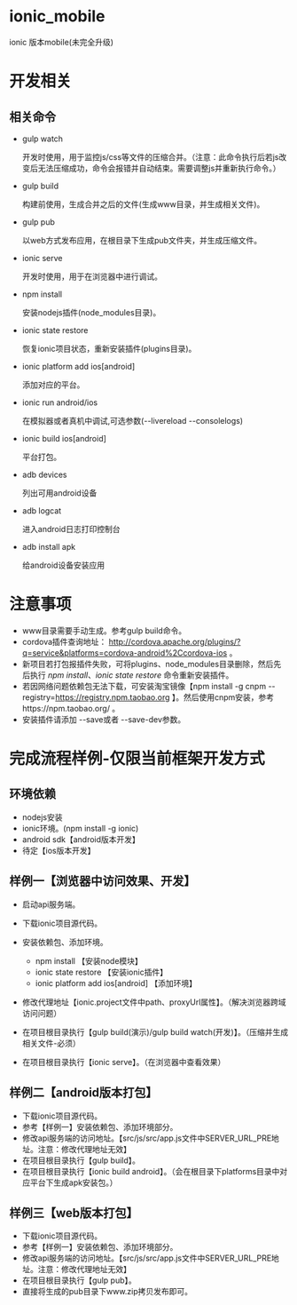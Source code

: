 # ionic_mobile

ionic 版本mobile(未完全升级)

# 开发相关

## 相关命令

* gulp watch

	开发时使用，用于监控js/css等文件的压缩合并。（注意：此命令执行后若js改变后无法压缩成功，命令会报错并自动结束。需要调整js并重新执行命令。）

* gulp build

	构建前使用，生成合并之后的文件(生成www目录，并生成相关文件)。

* gulp pub

	以web方式发布应用，在根目录下生成pub文件夹，并生成压缩文件。

* ionic serve

	开发时使用，用于在浏览器中进行调试。

* npm install

	安装nodejs插件(node_modules目录)。

* ionic state restore

	恢复ionic项目状态，重新安装插件(plugins目录)。

* ionic platform add ios[android]

	添加对应的平台。

* ionic run android/ios

	在模拟器或者真机中调试,可选参数(--livereload --consolelogs)

* ionic build ios[android]

	平台打包。

* adb devices

	列出可用android设备

* adb logcat

	进入android日志打印控制台

* adb install apk

	给android设备安装应用


# 注意事项

* www目录需要手动生成。参考gulp build命令。
* cordova插件查询地址： http://cordova.apache.org/plugins/?q=service&platforms=cordova-android%2Ccordova-ios 。
* 新项目若打包报插件失败，可将plugins、node_modules目录删除，然后先后执行 *npm install*、*ionic state restore* 命令重新安装插件。
* 若因网络问题依赖包无法下载，可安装淘宝镜像【npm install -g cnpm --registry=https://registry.npm.taobao.org 】。然后使用cnpm安装，参考https://npm.taobao.org/ 。
* 安装插件请添加 --save或者 --save-dev参数。

# 完成流程样例-仅限当前框架开发方式

## 环境依赖

* nodejs安装
* ionic环境。(npm install -g ionic)
* android sdk【android版本开发】
* 待定【ios版本开发】

## 样例一【浏览器中访问效果、开发】

* 启动api服务端。
* 下载ionic项目源代码。
* 安装依赖包、添加环境。
	* npm install 【安装node模块】
	* ionic state restore 【安装ionic插件】
	* ionic platform add ios[android] 【添加环境】

* 修改代理地址【ionic.project文件中path、proxyUrl属性】。（解决浏览器跨域访问问题）
* 在项目根目录执行【gulp build(演示)/gulp build watch(开发)】。（压缩并生成相关文件-必须）
* 在项目根目录执行【ionic serve】。（在浏览器中查看效果）

## 样例二【android版本打包】

* 下载ionic项目源代码。
* 参考【样例一】安装依赖包、添加环境部分。
* 修改api服务端的访问地址。【src/js/src/app.js文件中SERVER_URL_PRE地址。注意：修改代理地址无效】
* 在项目根目录执行【gulp build】。
* 在项目根目录执行【ionic build android】。（会在根目录下platforms目录中对应平台下生成apk安装包。）

## 样例三【web版本打包】

* 下载ionic项目源代码。
* 参考【样例一】安装依赖包、添加环境部分。
* 修改api服务端的访问地址。【src/js/src/app.js文件中SERVER_URL_PRE地址。注意：修改代理地址无效】
* 在项目根目录执行【gulp pub】。
* 直接将生成的pub目录下www.zip拷贝发布即可。

